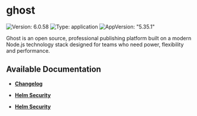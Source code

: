 # ghost

![Version: 6.0.58](https://img.shields.io/badge/Version-6.0.58-informational?style=flat-square) ![Type: application](https://img.shields.io/badge/Type-application-informational?style=flat-square) ![AppVersion: "5.35.1"](https://img.shields.io/badge/AppVersion-"5.35.1"-informational?style=flat-square)

Ghost is an open source, professional publishing platform built on a modern Node.js technology stack designed for teams who need power, flexibility and performance.

## Available Documentation

- [**Changelog**](CHANGELOG)

- [**Helm Security**](container-security)

- [**Helm Security**](helm-security)

